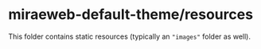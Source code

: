 # miraeweb-default-theme/resources

This folder contains static resources (typically an `"images"` folder as well).

